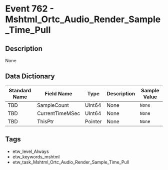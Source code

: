 # Event 762 - Mshtml_Ortc_Audio_Render_Sample_Time_Pull

## Description
None

## Data Dictionary
|Standard Name|Field Name|Type|Description|Sample Value|
|---|---|---|---|---|
|TBD|SampleCount|UInt64|None|`None`|
|TBD|CurrentTimeMSec|UInt64|None|`None`|
|TBD|ThisPtr|Pointer|None|`None`|

## Tags
* etw_level_Always
* etw_keywords_mshtml
* etw_task_Mshtml_Ortc_Audio_Render_Sample_Time_Pull